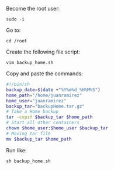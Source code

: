 Become the root user:

```
sudo -i
```

Go to:
```
cd /root
```

Create the following file script: 

```
vim backup_home.sh
```

Copy and paste the commands:

```bash
#!/bin/sh
backup_date=$(date +"%Y%m%d_%H%M%S")
home_path="/home/juanramirez"
home_user="juanramirez"
backup_tar="backupHome.tar.gz"
# Take a Home backup
tar -cvpzf $backup_tar $home_path
# Start all other containers
chown $home_user:$home_user $backup_tar
# Moving tar file
mv $backup_tar $home_path

```

Run like:

```
sh backup_home.sh
```